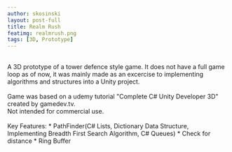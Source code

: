 ```yaml
---
author: skosinski
layout: post-full
title: Realm Rush
featimg: realmrush.png
tags: [3D, Prototype]
---
```

<br>
A 3D prototype of a tower defence style game. It does not have a full game loop as of now, it was mainly made as an excercise to implementing algorithms and structures into a Unity project.<br>
<br>
Game was based on a udemy tutorial "Complete C# Unity Developer 3D" created by gamedev.tv.<br>
Not intended for commercial use.<br>
<br>
Key Features: 
* PathFinder(C# Lists, Dictionary Data Structure, Implementing Breadth First Search Algorithm, C# Queues)
* Check for distance
* Ring Buffer